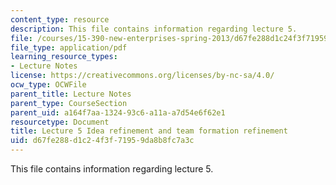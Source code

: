 ```yaml
---
content_type: resource
description: This file contains information regarding lecture 5.
file: /courses/15-390-new-enterprises-spring-2013/d67fe288d1c24f3f71959da8b8fc7a3c_MIT15_390S13_lec05.pdf
file_type: application/pdf
learning_resource_types:
- Lecture Notes
license: https://creativecommons.org/licenses/by-nc-sa/4.0/
ocw_type: OCWFile
parent_title: Lecture Notes
parent_type: CourseSection
parent_uid: a164f7aa-1324-93c6-a11a-a7d54e6f62e1
resourcetype: Document
title: Lecture 5 Idea refinement and team formation refinement
uid: d67fe288-d1c2-4f3f-7195-9da8b8fc7a3c
---
```

This file contains information regarding lecture 5.